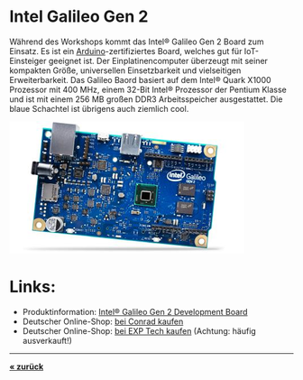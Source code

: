 # Intel Galileo Gen 2

Während des Workshops kommt das Intel® Galileo Gen 2 Board zum Einsatz. Es ist ein [Arduino](http://en.wikipedia.org/wiki/Arduino)-zertifiziertes Board, welches gut für IoT-Einsteiger geeignet ist. Der Einplatinencomputer überzeugt mit seiner kompakten Größe, universellen Einsetzbarkeit und vielseitigen Erweiterbarkeit. Das Galileo Baord basiert auf dem Intel® Quark X1000 Prozessor mit 400 MHz, einem 32-Bit Intel® Prozessor der Pentium Klasse und ist mit einem 256 MB großen DDR3 Arbeitsspeicher ausgestattet. Die blaue Schachtel ist übrigens auch ziemlich cool.

![Galileo Board](images/galileo_gen_2_board.jpg)

# Links:

* Produktinformation: [Intel® Galileo Gen 2 Development Board](http://www.intel.com/content/www/us/en/do-it-yourself/galileo-maker-quark-board.html)
* Deutscher Online-Shop: [bei Conrad kaufen](http://www.conrad.de/ce/de/product/1234343/Intel-Galileo-Gen-2-256-MB)
* Deutscher Online-Shop: [bei EXP Tech kaufen](http://www.exp-tech.de/intel-galileo-gen2) (Achtung: häufig ausverkauft!)


**<hr>[« zurück](readme.md)**